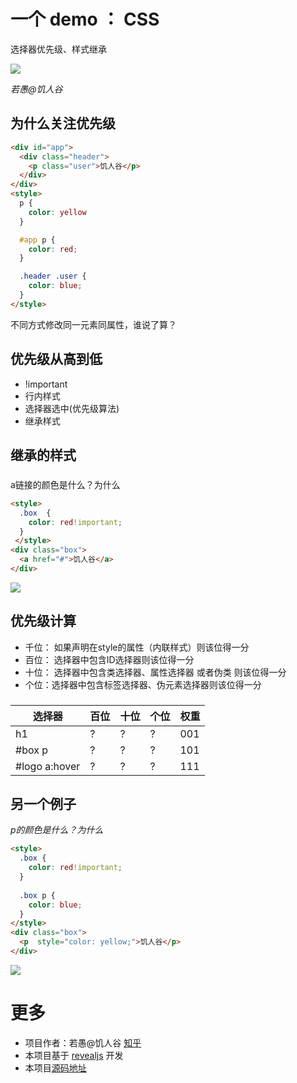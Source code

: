 

# 一个 demo ： CSS
选择器优先级、样式继承

![](https://imgs.xiedaimala.com/LIjzPBygsVKz98q2eojsADUuyrxX1fUz/%25E9%25A5%25A5%25E4%25BA%25BA%25E8%25B0%25B7%2520logo.png)   <!-- .element: style="height:100px; " --> 

*若愚@饥人谷*


## 为什么关注优先级 

```html
<div id="app">
  <div class="header">
    <p class="user">饥人谷</p>
  </div>
</div> 
<style>
  p {
    color: yellow
  }

  #app p {
    color: red;
  }

  .header .user {
    color: blue;
  }
</style>
```

不同方式修改同一元素同属性，谁说了算？

## 优先级从高到低
- !important
- 行内样式
- 选择器选中(优先级算法)
- 继承样式

## 继承的样式


### 
a链接的颜色是什么？为什么

```html
<style>
  .box  {
    color: red!important;
  }
 </style>
<div class="box">
  <a href="#">饥人谷</a>
</div>
```
![](https://imgs.xiedaimala.com/s54CKVIhDkPDdjCVVEkaw9KAFzrzhBV6/WX20230104-163156%402x.png)   <!-- .element: style="height:200px" --> 
 

## 优先级计算
- 千位： 如果声明在style的属性（内联样式）则该位得一分 
- 百位： 选择器中包含ID选择器则该位得一分 
- 十位： 选择器中包含类选择器、属性选择器 或者伪类 则该位得一分
- 个位：选择器中包含标签选择器、伪元素选择器则该位得一分

### 
| 选择器   | 百位 |十位|个位 | 权重  |
| ---     | --- | --- | --- | ---  |
| h1      | ?   | ?   |  ?  | 001   |
| #box p  | ?  | ?   |  ? | 101  | 
|#logo a:hover| ? | ? |  ?  | 111   |


## 另一个例子

*p的颜色是什么？为什么*

```html
<style>
  .box {
    color: red!important;
  }
  
  .box p {
    color: blue;
  }
</style>
<div class="box">
  <p  style="color: yellow;">饥人谷</p>
</div>
```

![](https://imgs.xiedaimala.com/QX2cB2w92WCtYJQrhKsvItshnz5YvlEJ/WX20230104-170804%402x.png)<!-- .element: style="height:200px;margin-top:20%;" -->

# 更多
- 项目作者：若愚@饥人谷 [知乎](https://www.zhihu.com/people/jirengu-ruo-yu)
- 本项目基于 [revealjs](https://revealjs.com/) 开发
- 本项目[源码地址](https://github.com/jirengu/new-oneslide)



